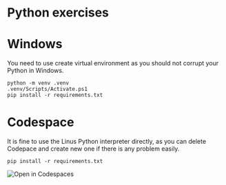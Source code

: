# Python exercises

# Windows
You need to use create virtual environment as you should not corrupt your Python in Windows.
```
python -m venv .venv
.venv/Scripts/Activate.ps1
pip install -r requirements.txt
```

# Codespace
It is fine to use the Linus Python interpreter directly, as you can delete Codepace and create new one if there is any problem easily.
```
pip install -r requirements.txt
```

![Open in Codespaces](https://classroom.github.com/assets/open-in-codespaces-abfff4d4e15f9e1bd8274d9a39a0befe03a0632bb0f153d0ec72ff541cedbe34.svg)
